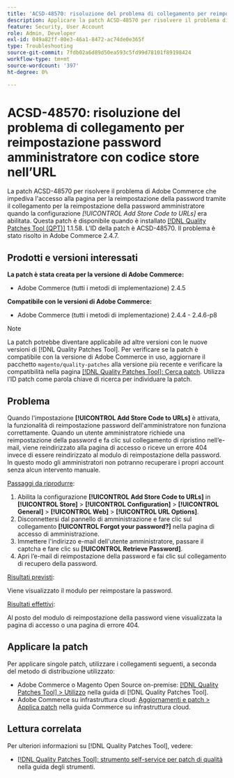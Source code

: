 ```yaml
---
title: 'ACSD-48570: risoluzione del problema di collegamento per reimpostazione password amministratore con codice store nell’URL'
description: Applicare la patch ACSD-48570 per risolvere il problema di Adobe Commerce che impediva l'accesso alla pagina di reimpostazione della password tramite il collegamento della password di reimpostazione dell'amministratore quando la configurazione [!UICONTROL Add Store Code to URLs] era abilitata.
feature: Security, User Account
role: Admin, Developer
exl-id: 049a82ff-80e3-46a1-8472-ac74de0e365f
type: Troubleshooting
source-git-commit: 7fdb02a6d89d50ea593c5fd99d78101f89198424
workflow-type: tm+mt
source-wordcount: '397'
ht-degree: 0%

---
```


# ACSD-48570: risoluzione del problema di collegamento per reimpostazione password amministratore con codice store nell’URL

La patch ACSD-48570 per risolvere il problema di Adobe Commerce che impediva l&#39;accesso alla pagina per la reimpostazione della password tramite il collegamento per la reimpostazione della password amministratore quando la configurazione *[!UICONTROL Add Store Code to URLs]* era abilitata. Questa patch è disponibile quando è installato [[!DNL Quality Patches Tool (QPT)]](/help/tools/quality-patches-tool/quality-patches-tool-to-self-serve-quality-patches.md) 1.1.58. L’ID della patch è ACSD-48570. Il problema è stato risolto in Adobe Commerce 2.4.7.

## Prodotti e versioni interessati

**La patch è stata creata per la versione di Adobe Commerce:**

* Adobe Commerce (tutti i metodi di implementazione) 2.4.5

**Compatibile con le versioni di Adobe Commerce:**

* Adobe Commerce (tutti i metodi di implementazione) 2.4.4 - 2.4.6-p8

>[!NOTE]
>
>La patch potrebbe diventare applicabile ad altre versioni con le nuove versioni di [!DNL Quality Patches Tool]. Per verificare se la patch è compatibile con la versione di Adobe Commerce in uso, aggiornare il pacchetto `magento/quality-patches` alla versione più recente e verificare la compatibilità nella pagina [[!DNL Quality Patches Tool]: Cerca patch](https://experienceleague.adobe.com/tools/commerce-quality-patches/index.html?lang=it). Utilizza l’ID patch come parola chiave di ricerca per individuare la patch.

## Problema

Quando l&#39;impostazione **[!UICONTROL Add Store Code to URLs]** è attivata, la funzionalità di reimpostazione password dell&#39;amministratore non funziona correttamente.
Quando un utente amministratore richiede una reimpostazione della password e fa clic sul collegamento di ripristino nell’e-mail, viene reindirizzato alla pagina di accesso o riceve un errore 404 invece di essere reindirizzato al modulo di reimpostazione della password. In questo modo gli amministratori non potranno recuperare i propri account senza alcun intervento manuale.

<u>Passaggi da riprodurre</u>:

1. Abilita la configurazione **[!UICONTROL Add Store Code to URLs]** in **[!UICONTROL Store]** > **[!UICONTROL Configuration]** > **[!UICONTROL General]** > **[!UICONTROL Web]** > **[!UICONTROL URL Options]**.
1. Disconnettersi dal pannello di amministrazione e fare clic sul collegamento **[!UICONTROL Forgot your password?]** nella pagina di accesso di amministrazione.
1. Immettere l&#39;indirizzo e-mail dell&#39;utente amministratore, passare il captcha e fare clic su **[!UICONTROL Retrieve Password]**.
1. Apri l’e-mail di reimpostazione della password e fai clic sul collegamento di recupero della password.

<u>Risultati previsti</u>:

Viene visualizzato il modulo per reimpostare la password.

<u>Risultati effettivi</u>:

Al posto del modulo di reimpostazione della password viene visualizzata la pagina di accesso o una pagina di errore 404.

## Applicare la patch

Per applicare singole patch, utilizzare i collegamenti seguenti, a seconda del metodo di distribuzione utilizzato:

* Adobe Commerce o Magento Open Source on-premise: [[!DNL Quality Patches Tool] > Utilizzo](/help/tools/quality-patches-tool/usage.md) nella guida di [!DNL Quality Patches Tool].
* Adobe Commerce su infrastruttura cloud: [Aggiornamenti e patch > Applica patch](https://experienceleague.adobe.com/docs/commerce-cloud-service/user-guide/develop/upgrade/apply-patches.html?lang=it) nella guida Commerce su infrastruttura cloud.

## Lettura correlata

Per ulteriori informazioni su [!DNL Quality Patches Tool], vedere:

* [[!DNL Quality Patches Tool]: strumento self-service per patch di qualità](/help/tools/quality-patches-tool/quality-patches-tool-to-self-serve-quality-patches.md) nella guida degli strumenti.
